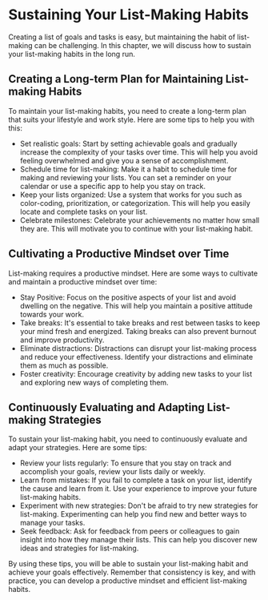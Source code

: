 Sustaining Your List-Making Habits
==================================

Creating a list of goals and tasks is easy, but maintaining the habit of list-making can be challenging. In this chapter, we will discuss how to sustain your list-making habits in the long run.

Creating a Long-term Plan for Maintaining List-making Habits
------------------------------------------------------------

To maintain your list-making habits, you need to create a long-term plan that suits your lifestyle and work style. Here are some tips to help you with this:

* Set realistic goals: Start by setting achievable goals and gradually increase the complexity of your tasks over time. This will help you avoid feeling overwhelmed and give you a sense of accomplishment.
* Schedule time for list-making: Make it a habit to schedule time for making and reviewing your lists. You can set a reminder on your calendar or use a specific app to help you stay on track.
* Keep your lists organized: Use a system that works for you such as color-coding, prioritization, or categorization. This will help you easily locate and complete tasks on your list.
* Celebrate milestones: Celebrate your achievements no matter how small they are. This will motivate you to continue with your list-making habit.

Cultivating a Productive Mindset over Time
------------------------------------------

List-making requires a productive mindset. Here are some ways to cultivate and maintain a productive mindset over time:

* Stay Positive: Focus on the positive aspects of your list and avoid dwelling on the negative. This will help you maintain a positive attitude towards your work.
* Take breaks: It's essential to take breaks and rest between tasks to keep your mind fresh and energized. Taking breaks can also prevent burnout and improve productivity.
* Eliminate distractions: Distractions can disrupt your list-making process and reduce your effectiveness. Identify your distractions and eliminate them as much as possible.
* Foster creativity: Encourage creativity by adding new tasks to your list and exploring new ways of completing them.

Continuously Evaluating and Adapting List-making Strategies
-----------------------------------------------------------

To sustain your list-making habit, you need to continuously evaluate and adapt your strategies. Here are some tips:

* Review your lists regularly: To ensure that you stay on track and accomplish your goals, review your lists daily or weekly.
* Learn from mistakes: If you fail to complete a task on your list, identify the cause and learn from it. Use your experience to improve your future list-making habits.
* Experiment with new strategies: Don't be afraid to try new strategies for list-making. Experimenting can help you find new and better ways to manage your tasks.
* Seek feedback: Ask for feedback from peers or colleagues to gain insight into how they manage their lists. This can help you discover new ideas and strategies for list-making.

By using these tips, you will be able to sustain your list-making habit and achieve your goals effectively. Remember that consistency is key, and with practice, you can develop a productive mindset and efficient list-making habits.
